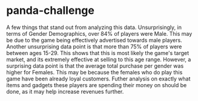 # panda-challenge



A few things that stand out from analyzing this data. Unsurprisingly, in terms of Gender Demographics, over 84% of players were Male. This may be due to the game being effectively advertised towards male players. Another unsurprising data point is that more than 75% of players were between ages 15-29. This shows that this is most likely the game's target market, and its extremely effective at selling to this age range. However, a surprising data point is that the average total purchase per gender was higher for Females. This may be because the females who do play this game have been already loyal customers. Futher analysis on exactly what items and gadgets these players are spending their money on should be done, as it may help increase revenues further.

